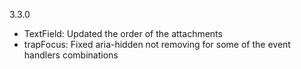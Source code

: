3.3.0

- TextField: Updated the order of the attachments
- trapFocus: Fixed aria-hidden not removing for some of the event handlers combinations
